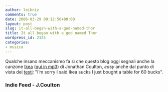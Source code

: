 ```yaml
---
author: leibniz
comments: true
date: 2006-03-29 09:12:56+00:00
layout: post
slug: it-all-began-with-a-god-named-thor
title: It all began with a god named Thor
wordpress_id: 2125
categories:
- musica
---
```


Qualche insano meccanismo fa sì che questo blog oggi segnali anche la canzone [Ikea](http://blindingflashes.blogs.com/indiefeed_alternative_mod/2005/06/jonathan_coulto_1.html) ([qui in mp3](http://libsyn.com/media/indiefeed/indiefeed_jonathancoulton_ikea.mp3)) di Jonathan Coulton, _easy_ anche dal punto di vista dei [testi](http://www.jonathancoulton.com/lyrics/ikea): "I’m sorry I said Ikea sucks I just bought a table for 60 bucks".


### Indie Feed - J.Coulton
